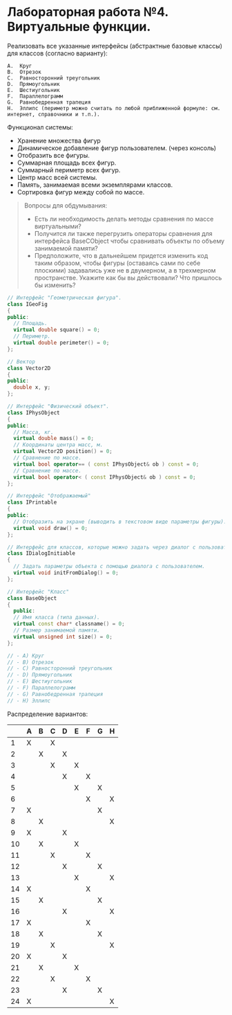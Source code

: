 # Лабораторная работа №4. Виртуальные функции.

Реализовать все указанные интерфейсы (абстрактные базовые классы) для классов (согласно варианту):

    A.	Круг
    B.	Отрезок
    C.	Равносторонний треугольник
    D.	Прямоугольник
    E.	Шестиугольник
    F.	Параллелограмм
    G.	Равнобедренная трапеция
    H.	Эллипс (периметр можно считать по любой приближенной формуле: см. интернет, справочники и т.п.).


Функционал системы:
-	Хранение множества фигур
-	Динамическое добавление фигур пользователем. (через консоль)
-	Отобразить все фигуры.
-	Суммарная площадь всех фигур.
-	Суммарный периметр всех фигур.
-	Центр масс всей системы.
-	Память, занимаемая всеми экземплярами классов.
-	Сортировка фигур между собой по массе.

> Вопросы для обдумывания:
> -	Есть ли необходимость делать методы сравнения по массе виртуальными?
> -	Получится ли также перегрузить операторы сравнения для интерфейса BaseCObject чтобы сравнивать объекты по объему занимаемой памяти?
> -	Предположите, что в дальнейшем придется изменить код таким образом, чтобы фигуры (оставаясь сами по себе плоскими) задавались уже не в двумерном, а в трехмерном пространстве. Укажите как бы вы действовали? Что пришлось бы изменить?

```cpp
// Интерфейс "Геометрическая фигура".
class IGeoFig
{
public:
  // Площадь.
  virtual double square() = 0;
  // Периметр.
  virtual double perimeter() = 0;
};

// Вектор
class Vector2D
{
public:
  double x, y;
};

// Интерфейс "Физический объект".
class IPhysObject
{
public:
  // Масса, кг.
  virtual double mass() = 0;
  // Координаты центра масс, м.
  virtual Vector2D position() = 0;
  // Сравнение по массе.
  virtual bool operator== ( const IPhysObject& ob ) const = 0;
  // Сравнение по массе.
  virtual bool operator< ( const IPhysObject& ob ) const = 0;
};

// Интерфейс "Отображаемый"
class IPrintable
{
public:
  // Отобразить на экране (выводить в текстовом виде параметры фигуры).
  virtual void draw() = 0;
};

// Интерфейс для классов, которые можно задать через диалог с пользователем.
class IDialogInitiable
{
  // Задать параметры объекта с помощью диалога с пользователем.
  virtual void initFromDialog() = 0;
};

// Интерфейс "Класс"
class BaseObject
{
  public:
  // Имя класса (типа данных).
  virtual const char* classname() = 0;
  // Размер занимаемой памяти.
  virtual unsigned int size() = 0;
};

// - A) Круг
// - B) Отрезок
// - C) Равносторонний треугольник
// - D) Прямоугольник
// - E) Шестиугольник
// - F) Параллелограмм
// - G) Равнобедренная трапеция
// - H) Эллипс
```

Распределение вариантов:

|    | A | B | C | D | E | F | G | H |
| -- | - | - | - | - | - | - | - | - |
| 1  | X |   | X |   |   |   |   |   |
| 2  |   | X |   | X |   |   |   |   |
| 3  |   |   | X |   | X |   |   |   |
| 4  |   |   |   | X |   | X |   |   |
| 5  |   |   |   |   | X |   | X |   |
| 6  |   |   |   |   |   | X |   | X |
| 7  | X |   |   |   |   |   | X |   |
| 8  |   | X |   |   |   |   |   | X |
| 9  | X |   |   | X |   |   |   |   |
| 10 |   | X |   |   | X |   |   |   |
| 11 |   |   | X |   |   | X |   |   |
| 12 |   |   |   | X |   |   | X |   |
| 13 |   |   |   |   | X |   |   | X |
| 14 | X |   |   |   |   | X |   |   |
| 15 |   | X |   |   |   |   | X |   |
| 16 |   |   |   | X |   |   |   | X |
| 17 | X |   |   |   |   | X |   |   |
| 18 |   | X |   |   |   |   | X |   |
| 19 |   |   | X |   |   |   |   | X |
| 20 | X |   |   | X |   |   |   |   |
| 21 |   | X |   |   | X |   |   |   |
| 22 |   |   | X |   |   | X |   |   |
| 23 |   |   |   | X |   |   | X |   |
| 24 | X |   |   |   |   |   |   | X |
